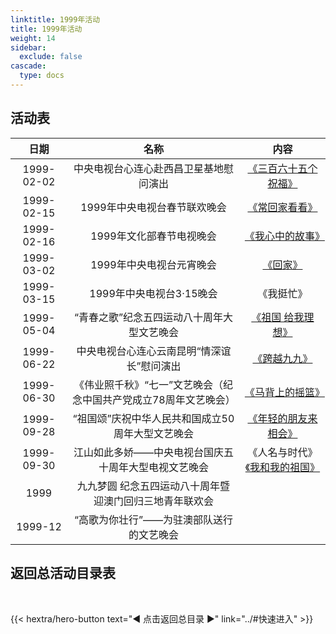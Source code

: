 ```yaml
---
linktitle: 1999年活动
title: 1999年活动
weight: 14
sidebar:
  exclude: false
cascade:
  type: docs
---
```


## 活动表

|日期|名称|内容|
|:-----:|:-----:|:-----:|
|1999-02-02|中央电视台心连心赴西昌卫星基地慰问演出|[《三百六十五个祝福》](../1999/19990202/)|
|1999-02-15|1999年中央电视台春节联欢晚会|[《常回家看看》](../1999/19990215/#1999年中央电视台春节联欢晚会)|
|1999-02-16|1999年文化部春节电视晚会|[《我心中的故事》](../1999/19990215/#1999年文化部春节电视晚会)|
|1999-03-02|1999年中央电视台元宵晚会|[《回家》](../1999/19990302/)|
|1999-03-15|1999年中央电视台3·15晚会|《我挺忙》|
|1999-05-04|“青春之歌”纪念五四运动八十周年大型文艺晚会|[《祖国 给我理想》](../1999/19990504/)|
|1999-06-22|中央电视台心连心云南昆明“情深谊长”慰问演出|[《跨越九九》](../1999/19990622/)|
|1999-06-30|《伟业照千秋》“七一”文艺晚会（纪念中国共产党成立78周年文艺晚会）|[《马背上的摇篮》](../1999/19990630/)|
|1999-09-28|“祖国颂”庆祝中华人民共和国成立50周年大型文艺晚会|[《年轻的朋友来相会》](../1999/19990928/)|
|1999-09-30|江山如此多娇——中央电视台国庆五十周年大型电视文艺晚会|《人名与时代》[《我和我的祖国》](../1999/19990930/)|
|1999|九九梦圆 纪念五四运动八十周年暨迎澳门回归三地青年联欢会||
|1999-12|“高歌为你壮行”——为驻澳部队送行的文艺晚会||


## 返回总活动目录表

<br>

{{< hextra/hero-button text="◀ 点击返回总目录 ▶" link="../#快速进入" >}}